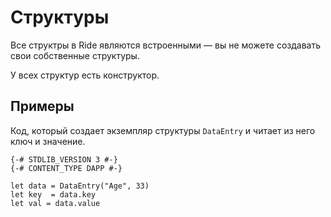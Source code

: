 # Структуры

Все структры в Ride являются встроенными — вы не можете создавать свои собственные структуры.

У всех структур есть конструктор.

## Примеры

Код, который создает экземпляр структуры `DataEntry` и читает из него ключ и значение.

``` ride
{-# STDLIB_VERSION 3 #-}
{-# CONTENT_TYPE DAPP #-}
 
let data = DataEntry("Age", 33)
let key  = data.key
let val = data.value
```

